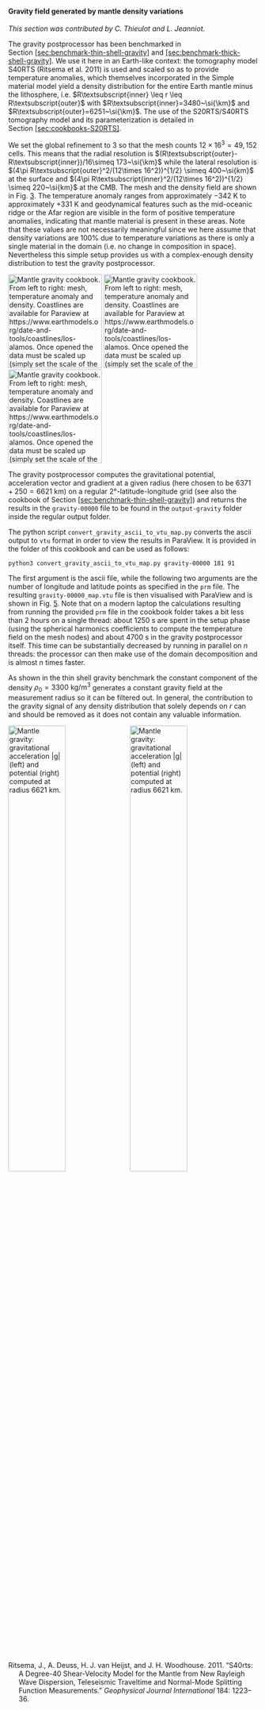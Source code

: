#### Gravity field generated by mantle density variations

*This section was contributed by C. Thieulot and L. Jeanniot.*

The gravity postprocessor has been benchmarked in
Section&nbsp;[\[sec:benchmark-thin-shell-gravity\]][1] and
[\[sec:benchmark-thick-shell-gravity\]][2]. We use it here in an Earth-like
context: the tomography model S40RTS (Ritsema et al. 2011) is used and scaled
so as to provide temperature anomalies, which themselves incorporated in the
Simple material model yield a density distribution for the entire Earth mantle
minus the lithosphere, i.e.
$R\textsubscript{inner} \leq r \leq R\textsubscript{outer}$ with
$R\textsubscript{inner}=3480~\si{\km}$ and
$R\textsubscript{outer}=6251~\si{\km}$. The use of the S20RTS/S40RTS
tomography model and its parameterization is detailed in
Section&nbsp;[\[sec:cookbooks-S20RTS\]][3].

We set the global refinement to 3 so that the mesh counts
$12\times 16^3=49,152$ cells. This means that the radial resolution is
$(R\textsubscript{outer}-R\textsubscript{inner})/16\simeq  173~\si{\km}$ while
the lateral resolution is
$(4\pi R\textsubscript{outer}^2/(12\times 16^2))^{1/2} \simeq 400~\si{km}$ at
the surface and
$(4\pi R\textsubscript{inner}^2/(12\times 16^2))^{1/2} \simeq 220~\si{km}$ at
the CMB. The mesh and the density field are shown in Fig.&nbsp;[3][]. The
temperature anomaly ranges from approximately $-342~\si{\kelvin}$ to
approximately $+331~\si{\kelvin}$ and geodynamical features such as the
mid-oceanic ridge or the Afar region are visible in the form of positive
temperature anomalies, indicating that mantle material is present in these
areas. Note that these values are not necessarily meaningful since we here
assume that density variations are 100% due to temperature variations as there
is only a single material in the domain (i.e. no change in composition in
space). Nevertheless this simple setup provides us with a complex-enough
density distribution to test the gravity postprocessor.

<img src="cookbooks/benchmarks/gravity_mantle/doc/mesh.*" title="fig:" id="fig:grav_mantle1" style="width:5cm" alt="Mantle gravity cookbook. From left to right: mesh, temperature anomaly and density. Coastlines are available for Paraview at https://www.earthmodels.org/date-and-tools/coastlines/los-alamos. Once opened the data must be scaled up (simply set the scale of the lower left menu in Paraview to the desired outer radius of your model). Grid lines are also available on the same site." />
<img src="cookbooks/benchmarks/gravity_mantle/doc/T.*" title="fig:" id="fig:grav_mantle1" style="width:5cm" alt="Mantle gravity cookbook. From left to right: mesh, temperature anomaly and density. Coastlines are available for Paraview at https://www.earthmodels.org/date-and-tools/coastlines/los-alamos. Once opened the data must be scaled up (simply set the scale of the lower left menu in Paraview to the desired outer radius of your model). Grid lines are also available on the same site." />
<img src="cookbooks/benchmarks/gravity_mantle/doc/rho.*" title="fig:" id="fig:grav_mantle1" style="width:5cm" alt="Mantle gravity cookbook. From left to right: mesh, temperature anomaly and density. Coastlines are available for Paraview at https://www.earthmodels.org/date-and-tools/coastlines/los-alamos. Once opened the data must be scaled up (simply set the scale of the lower left menu in Paraview to the desired outer radius of your model). Grid lines are also available on the same site." />

The gravity postprocessor computes the gravitational potential, acceleration
vector and gradient at a given radius (here chosen to be
$6371+250=6621~\si{\km}$) on a regular $2\si{\degree}$-latitude-longitude grid
(see also the cookbook of
Section&nbsp;[\[sec:benchmark-thin-shell-gravity\]][1]) and returns the
results in the `gravity-00000` file to be found in the `output-gravity` folder
inside the regular output folder.

The python script `convert_gravity_ascii_to_vtu_map.py` converts the ascii
output to `vtu` format in order to view the results in ParaView. It is
provided in the folder of this cookbook and can be used as follows:

``` ksh
python3 convert_gravity_ascii_to_vtu_map.py gravity-00000 181 91
```

The first argument is the ascii file, while the following two arguments are
the number of longitude and latitude points as specified in the `prm` file.
The resulting `gravity-00000_map.vtu` file is then visualised with ParaView
and is shown in Fig.&nbsp;[5][]. Note that on a modern laptop the calculations
resulting from running the provided `prm` file in the cookbook folder takes a
bit less than 2 hours on a single thread: about 1250&nbsp;s are spent in the
setup phase (using the spherical harmonics coefficients to compute the
temperature field on the mesh nodes) and about 4700&nbsp;s in the gravity
postprocessor itself. This time can be substantially decreased by running in
parallel on $n$ threads: the processor can then make use of the domain
decomposition and is almost $n$ times faster.

As shown in the thin shell gravity benchmark the constant component of the
density $\rho_0=3300~\si{\kg\per\cubic\metre}$ generates a constant gravity
field at the measurement radius so it can be filtered out. In general, the
contribution to the gravity signal of any density distribution that solely
depends on $r$ can and should be removed as it does not contain any valuable
information.

<img src="cookbooks/benchmarks/gravity_mantle/doc/grav.*" title="fig:" id="fig:grav_mantle2" style="width:48.0%" alt="Mantle gravity: gravitational acceleration |g| (left) and potential (right) computed at radius 6621&#xA0;km." />
<img src="cookbooks/benchmarks/gravity_mantle/doc/pot.*" title="fig:" id="fig:grav_mantle2" style="width:48.0%" alt="Mantle gravity: gravitational acceleration |g| (left) and potential (right) computed at radius 6621&#xA0;km." />

<div id="refs" class="references csl-bib-body hanging-indent">

<div id="ref-S40RTS" class="csl-entry">

Ritsema, J., A. Deuss, H. J. van Heijst, and J. H. Woodhouse. 2011.
&ldquo;S40rts: A Degree-40 Shear-Velocity Model for the Mantle from New
Rayleigh Wave Dispersion, Teleseismic Traveltime and Normal-Mode Splitting
Function Measurements.&rdquo; *Geophysical Journal International* 184:
1223&ndash;36.

</div>

</div>

  [1]: #sec:benchmark-thin-shell-gravity
  [2]: #sec:benchmark-thick-shell-gravity
  [3]: #sec:cookbooks-S20RTS
  [3]: #fig:grav_mantle1
  [5]: #fig:grav_mantle2
